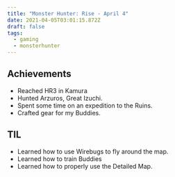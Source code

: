 ```yaml
---
title: "Monster Hunter: Rise - April 4"
date: 2021-04-05T03:01:15.872Z
draft: false
tags:
  - gaming
  - monsterhunter
---
```

## Achievements

- Reached HR3 in Kamura
- Hunted Arzuros, Great Izuchi.
- Spent some time on an expedition to the Ruins.
- Crafted gear for my Buddies.

## TIL

- Learned how to use Wirebugs to fly around the map.
- Learned how to train Buddies
- Learned how to properly use the Detailed Map.